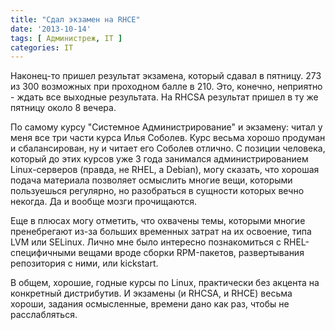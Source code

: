 ```yaml
---
title: "Сдал экзамен на RHCE"
date: '2013-10-14'
tags: [ Администреж, IT ]
categories: IT
---
```

Наконец-то пришел результат экзамена, который сдавал в пятницу. 273 из 300 возможных при проходном балле в 210. Это, конечно,
неприятно - ждать все выходные результата. На RHCSA результат пришел в ту же пятницу около 8 вечера.

По самому курсу "Системное Администрирование" и экзамену: читал у меня все три части курса Илья Соболев.
Курс весьма хорошо продуман и сбалансирован, ну и читает его Соболев отлично. С позиции человека,
который до этих курсов уже 3 года занимался администрированием Linux-серверов (правда, не RHEL, а Debian),
могу сказать, что хорошая подача материала позволяет осмыслить многие вещи, которыми пользуешься регулярно,
но разобраться в сущности которых вечно некогда. Да и вообще мозги прочищаются.

Еще в плюсах могу отметить, что охвачены темы, которыми многие пренебрегают из-за больших временных затрат на их
освоение, типа LVM или SELinux. Лично мне было интересно познакомиться с RHEL-специфичными вещами вроде сборки RPM-пакетов,
развертывания репозитория с ними, или kickstart.

В общем, хорошие, годные курсы по Linux, практически без акцента на конкретный дистрибутив.
И экзамены (и RHCSA, и RHCE) весьма хороши, задания осмысленные, времени дано как раз, чтобы не расслабляться.
